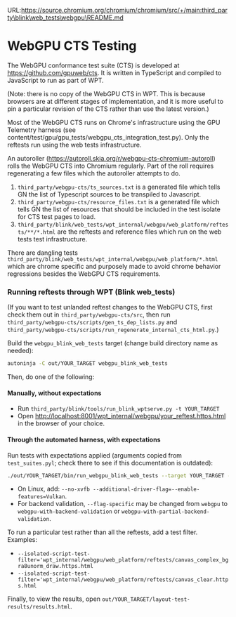 URL:https://source.chromium.org/chromium/chromium/src/+/main:third_party\blink\web_tests\webgpu\README.md
# WebGPU CTS Testing

The WebGPU conformance test suite (CTS) is developed at
<https://github.com/gpuweb/cts>. It is written in TypeScript and compiled to
JavaScript to run as part of WPT.

(Note: there is no copy of the WebGPU CTS in WPT. This is because browsers are
at different stages of implementation, and it is more useful to pin a particular
revision of the CTS rather than use the latest version.)

Most of the WebGPU CTS runs on Chrome's infrastructure using the GPU Telemetry
harness (see content/test/gpu/gpu_tests/webgpu_cts_integration_test.py). Only
the reftests run using the web tests infrastructure.

An autoroller (https://autoroll.skia.org/r/webgpu-cts-chromium-autoroll) rolls the WebGPU
CTS into Chromium regularly. Part of the roll requires regenerating a few files which the
autoroller attempts to do.
1. `third_party/webgpu-cts/ts_sources.txt` is a generated file which tells GN the list of Typescript sources to be transpiled to Javascript.
1. `third_party/webgpu-cts/resource_files.txt` is a generated file which tells GN the list of resources that should be included in the test isolate for CTS test pages to load.
1. `third_party/blink/web_tests/wpt_internal/webgpu/web_platform/reftests/**/*.html` are the
reftests and reference files which run on the web tests test infrastructure.

There are dangling tests `third_party/blink/web_tests/wpt_internal/webgpu/web_platform/*.html` which are chrome specific and purposely made to avoid chrome behavior regressions besides the WebGPU CTS requirements.

### Running reftests through WPT (Blink web_tests)

(If you want to test unlanded reftest changes to the WebGPU CTS, first check them out in
`third_party/webgpu-cts/src`, then run
`third_party/webgpu-cts/scripts/gen_ts_dep_lists.py` and
`third_party/webgpu-cts/scripts/run_regenerate_internal_cts_html.py`.)

Build the `webgpu_blink_web_tests` target (change build directory name as needed):

```sh
autoninja -C out/YOUR_TARGET webgpu_blink_web_tests
```

Then, do one of the following:

#### Manually, without expectations

- Run `third_party/blink/tools/run_blink_wptserve.py -t YOUR_TARGET`
- Open <http://localhost:8001/wpt_internal/webgpu/your_reftest.https.html> in the browser of your choice.

#### Through the automated harness, with expectations

Run tests with expectations applied (arguments copied from `test_suites.pyl`;
check there to see if this documentation is outdated):

```sh
./out/YOUR_TARGET/bin/run_webgpu_blink_web_tests --target YOUR_TARGET --flag-specific=webgpu
```

- On Linux, add:
    `--no-xvfb --additional-driver-flag=--enable-features=Vulkan`.
- For backend validation, `--flag-specific` may be changed from `webgpu` to
    `webgpu-with-backend-validation` or `webgpu-with-partial-backend-validation`.

To run a particular test rather than all the reftests, add a test filter.
Examples:
- `--isolated-script-test-filter='wpt_internal/webgpu/web_platform/reftests/canvas_complex_bgra8unorm_draw.https.html`
- `--isolated-script-test-filter='wpt_internal/webgpu/web_platform/reftests/canvas_clear.https.html`

Finally, to view the results, open `out/YOUR_TARGET/layout-test-results/results.html`.
